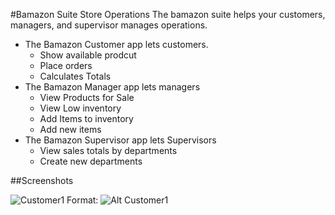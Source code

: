 #Bamazon Suite Store Operations
The bamazon suite helps your customers, managers, and supervisor manages operations.
* The Bamazon Customer app lets customers.
    * Show available prodcut
    * Place orders
    * Calculates Totals
* The Bamazon Manager app lets managers
    * View Products for Sale
    * View Low inventory
    * Add Items to inventory
    * Add new items
* The Bamazon Supervisor app lets Supervisors
    * View sales totals by departments
    * Create new departments

##Screenshots

![Customer1](https://rudenik.github.io/assets/images/bamazon/bamazoncustomer1.jpg)
Format: ![Alt Customer1](/assets/images/bamazon/bamazoncustomer1.jpg)

